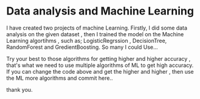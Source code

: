 # Data analysis and Machine Learning

I have created two projects of machine Learning.
Firstly, I did some data analysis on the given dataset , then I trained the model on the Machine Learning algortihms , such as;
LogisticRegrssion , DecisionTree, RandomForest and GredientBoosting.
So many I could Use...

Try your best to those algorithms for getting higher and higher accuracy , that's what we need to use multiple algorithms of ML to get high accuracy.
If you can change the code above and get the higher and higher , then use the ML more algorithms and commit here..

thank you.
